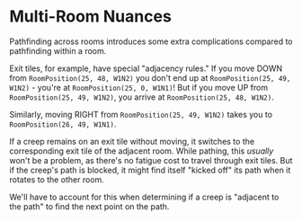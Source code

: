 # Multi-Room Nuances

Pathfinding across rooms introduces some extra complications compared to pathfinding within a room.

Exit tiles, for example, have special "adjacency rules." If you move DOWN from `RoomPosition(25, 48, W1N2)` you don't end up at `RoomPosition(25, 49, W1N2)` - you're at `RoomPosition(25, 0, W1N1)`! But if you move UP from `RoomPosition(25, 49, W1N2)`, you arrive at `RoomPosition(25, 48, W1N2)`.

Similarly, moving RIGHT from `RoomPosition(25, 49, W1N2)` takes you to `RoomPosition(26, 49, W1N1)`.

If a creep remains on an exit tile without moving, it switches to the corresponding exit tile of the adjacent room. While pathing, this _usually_ won't be a problem, as there's no fatigue cost to travel through exit tiles. But if the creep's path is blocked, it might find itself "kicked off" its path when it rotates to the other room.

We'll have to account for this when determining if a creep is "adjacent to the path" to find the next point on the path.
